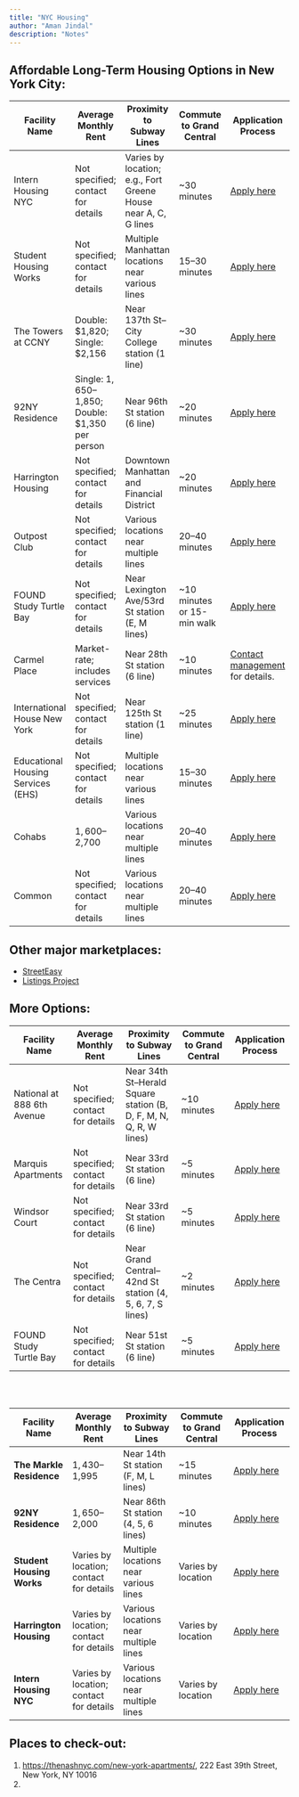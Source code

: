 ```yaml
---
title: "NYC Housing"
author: "Aman Jindal"
description: "Notes"
---
```


## Affordable Long-Term Housing Options in New York City:

| Facility Name             | Average Monthly Rent       | Proximity to Subway Lines                          | Commute to Grand Central | Application Process                                                                                          |
|---------------------------|----------------------------|---------------------------------------------------|--------------------------|--------------------------------------------------------------------------------------------------------------|
| Intern Housing NYC        | Not specified; contact for details | Varies by location; e.g., Fort Greene House near A, C, G lines | ~30 minutes              | <a href="https://interns.nyc/" target="_blank">Apply here</a>                                               |
| Student Housing Works     | Not specified; contact for details | Multiple Manhattan locations near various lines    | 15–30 minutes            | <a href="https://studenthousingworks.com/" target="_blank">Apply here</a>                                   |
| The Towers at CCNY        | Double: $1,820; Single: $2,156 | Near 137th St–City College station (1 line)        | ~30 minutes              | <a href="https://ccnytowers.com/" target="_blank">Apply here</a>                                            |
| 92NY Residence            | Single: $1,650–$1,850; Double: $1,350 per person | Near 96th St station (6 line)             | ~20 minutes              | <a href="https://www.92ny.org/residence" target="_blank">Apply here</a>                                     |
| Harrington Housing        | Not specified; contact for details | Downtown Manhattan and Financial District          | ~20 minutes              | <a href="https://www.harringtonhousing.com/location/new-york-city" target="_blank">Apply here</a>           |
| Outpost Club              | Not specified; contact for details | Various locations near multiple lines               | 20–40 minutes            | <a href="https://outpost-club.com/nyc-intern-housing" target="_blank">Apply here</a>                        |
| FOUND Study Turtle Bay    | Not specified; contact for details | Near Lexington Ave/53rd St station (E, M lines)     | ~10 minutes or 15-min walk | <a href="https://www.foundstudy.com/turtlebay" target="_blank">Apply here</a>                               |
| Carmel Place              | Market-rate; includes services     | Near 28th St station (6 line)                       | ~10 minutes              | <a href="https://en.wikipedia.org/wiki/Carmel_Place" target="_blank">Contact management</a> for details.    |
| International House New York | Not specified; contact for details | Near 125th St station (1 line)                      | ~25 minutes              | <a href="https://www.ihouse-nyc.org/" target="_blank">Apply here</a>                                        |
| Educational Housing Services (EHS) | Not specified; contact for details | Multiple locations near various lines               | 15–30 minutes            | <a href="https://www.studenthousing.org/" target="_blank">Apply here</a>                                    |
| Cohabs                   | $1,600–$2,700              | Various locations near multiple lines               | 20–40 minutes            | <a href="https://www.cohabs.com/" target="_blank">Apply here</a>                                            |
| Common                   | Not specified; contact for details | Various locations near multiple lines               | 20–40 minutes            | <a href="https://www.common.com/" target="_blank">Apply here</a>                                            |

## Other major marketplaces:

- <a href="https://streeteasy.com/" target="_blank">StreetEasy</a>
- <a href="https://www.listingsproject.com/" target="_blank">Listings Project</a>

## More Options:

| Facility Name                     | Average Monthly Rent | Proximity to Subway Lines                          | Commute to Grand Central | Application Process                                                                                              |
|-----------------------------------|----------------------|----------------------------------------------------|--------------------------|--------------------------------------------------------------------------------------------------------------|
| National at 888 6th Avenue        | Not specified; contact for details | Near 34th St–Herald Square station (B, D, F, M, N, Q, R, W lines) | ~10 minutes              | <a href="https://www.nationalcorporatehousing.com/new-york-metro/national888sixthavenue-1" target="_blank">Apply here</a>           |
| Marquis Apartments                | Not specified; contact for details | Near 33rd St station (6 line)                     | ~5 minutes               | <a href="https://www.marquisapts.com/" target="_blank">Apply here</a>           |
| Windsor Court                     | Not specified; contact for details | Near 33rd St station (6 line)                     | ~5 minutes               | <a href="https://www.relatedrentals.com/apartment-rentals/new-york-city/midtown/windsor-court" target="_blank">Apply here</a>           |
| The Centra                        | Not specified; contact for details | Near Grand Central–42nd St station (4, 5, 6, 7, S lines) | ~2 minutes               | <a href="https://streeteasy.com/building/the-centra" target="_blank">Apply here</a>           |
| FOUND Study Turtle Bay            | Not specified; contact for details | Near 51st St station (6 line)                     | ~5 minutes               | <a href="https://www.foundstudy.com/turtlebay" target="_blank">Apply here</a>           |

<br /><br />

| Facility Name             | Average Monthly Rent | Proximity to Subway Lines                          | Commute to Grand Central | Application Process                                                                                              |
|---------------------------|----------------------|----------------------------------------------------|--------------------------|--------------------------------------------------------------------------------------------------------------|
| **The Markle Residence**  | $1,430–$1,995        | Near 14th St station (F, M, L lines)               | ~15 minutes              | <a href="https://marklenyc.org/" target="_blank">Apply here</a>                                               |
| **92NY Residence**        | $1,650–$2,000        | Near 86th St station (4, 5, 6 lines)               | ~10 minutes              | <a href="https://www.92ny.org/residence" target="_blank">Apply here</a>                                       |
| **Student Housing Works** | Varies by location; contact for details | Multiple locations near various lines               | Varies by location       | <a href="https://studenthousingworks.com/" target="_blank">Apply here</a>                                     |
| **Harrington Housing**    | Varies by location; contact for details | Various locations near multiple lines               | Varies by location       | <a href="https://www.harringtonhousing.com/location/new-york-city" target="_blank">Apply here</a>             |
| **Intern Housing NYC**    | Varies by location; contact for details | Various locations near multiple lines               | Varies by location       | <a href="https://interns.nyc/" target="_blank">Apply here</a>                                                 |


## Places to check-out:

1. https://thenashnyc.com/new-york-apartments/, 222 East 39th Street, New York, NY 10016
2. 
